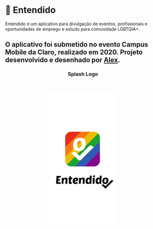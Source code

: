 # 📱 Entendido

  Entendido é um aplicativo para divulgação de eventos, profissionais e oportunidades de emprego e estudo para comunidade LGBTQIA+.
  
## O aplicativo foi submetido no evento Campus Mobile da Claro, realizado em 2020. Projeto desenvolvido e desenhado por <a href="github.com/hiimlex">Alex</a>.

<p align="center">
  <h3 align="center">Splash Logo</h3>
   <br>
   <p align="center">
    <img src="./assets/splash.png"/ width="220px" height="auto">
   </p>
</p>
